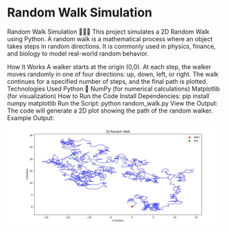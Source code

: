 # Random Walk Simulation
Random Walk Simulation 🚶‍♂️🎲
This project simulates a 2D Random Walk using Python. A random walk is a mathematical process where an object takes steps in random directions. It is commonly used in physics, finance, and biology to model real-world random behavior.

How It Works
A walker starts at the origin (0,0).
At each step, the walker moves randomly in one of four directions: up, down, left, or right.
The walk continues for a specified number of steps, and the final path is plotted.
Technologies Used
Python 🐍
NumPy (for numerical calculations)
Matplotlib (for visualization)
How to Run the Code
Install Dependencies:
pip install numpy matplotlib
Run the Script:
python random_walk.py
View the Output: The code will generate a 2D plot showing the path of the random walker.
Example Output:
![Random Walk Output](random_walk_output.jpg)

